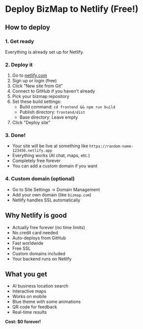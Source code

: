 # Deploy BizMap to Netlify (Free!)

## How to deploy

### 1. Get ready
Everything is already set up for Netlify.

### 2. Deploy it
1. Go to [netlify.com](https://netlify.com)
2. Sign up or login (free)
3. Click "New site from Git"
4. Connect to GitHub if you haven't already
5. Pick your bizmap repository
6. Set these build settings:
   - Build command: `cd frontend && npm run build`
   - Publish directory: `frontend/dist`
   - Base directory: Leave empty
7. Click "Deploy site"

### 3. Done!
- Your site will be live at something like `https://random-name-123456.netlify.app`
- Everything works (AI chat, maps, etc.)
- Completely free forever
- You can add a custom domain if you want

### 4. Custom domain (optional)
- Go to Site Settings → Domain Management
- Add your own domain (like `bizmap.com`)
- Netlify handles SSL automatically

## Why Netlify is good
- Actually free forever (no time limits)
- No credit card needed
- Auto-deploys from GitHub
- Fast worldwide
- Free SSL
- Custom domains included
- Your backend runs on Netlify

## What you get
- AI business location search
- Interactive maps
- Works on mobile
- Blue theme with some animations
- QR code for feedback
- Real-time results

**Cost: $0 forever!**
